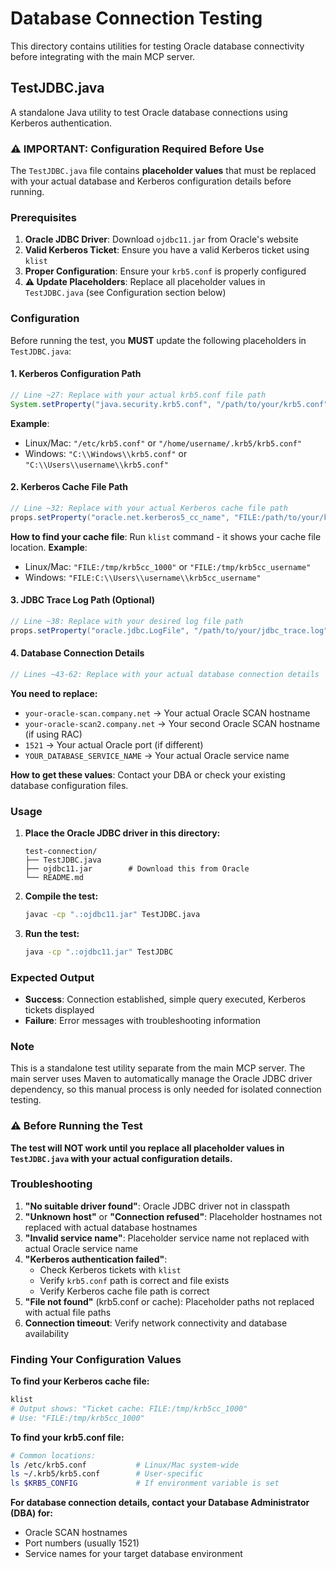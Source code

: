# Database Connection Testing

This directory contains utilities for testing Oracle database connectivity before integrating with the main MCP server.

## TestJDBC.java

A standalone Java utility to test Oracle database connections using Kerberos authentication.

### ⚠️ **IMPORTANT: Configuration Required Before Use**

The `TestJDBC.java` file contains **placeholder values** that must be replaced with your actual database and Kerberos configuration details before running.

### Prerequisites

1. **Oracle JDBC Driver**: Download `ojdbc11.jar` from Oracle's website
2. **Valid Kerberos Ticket**: Ensure you have a valid Kerberos ticket using `klist`
3. **Proper Configuration**: Ensure your `krb5.conf` is properly configured
4. **⚠️ Update Placeholders**: Replace all placeholder values in `TestJDBC.java` (see Configuration section below)

### Configuration

Before running the test, you **MUST** update the following placeholders in `TestJDBC.java`:

#### 1. **Kerberos Configuration Path**
```java
// Line ~27: Replace with your actual krb5.conf file path
System.setProperty("java.security.krb5.conf", "/path/to/your/krb5.conf");
```
**Example**: 
- Linux/Mac: `"/etc/krb5.conf"` or `"/home/username/.krb5/krb5.conf"`
- Windows: `"C:\\Windows\\krb5.conf"` or `"C:\\Users\\username\\krb5.conf"`

#### 2. **Kerberos Cache File Path**
```java
// Line ~32: Replace with your actual Kerberos cache file path
props.setProperty("oracle.net.kerberos5_cc_name", "FILE:/path/to/your/krb5cc_username");
```
**How to find your cache file**: Run `klist` command - it shows your cache file location.
**Example**:
- Linux/Mac: `"FILE:/tmp/krb5cc_1000"` or `"FILE:/tmp/krb5cc_username"`
- Windows: `"FILE:C:\\Users\\username\\krb5cc_username"`

#### 3. **JDBC Trace Log Path (Optional)**
```java
// Line ~38: Replace with your desired log file path
props.setProperty("oracle.jdbc.LogFile", "/path/to/your/jdbc_trace.log");
```

#### 4. **Database Connection Details**
```java
// Lines ~43-62: Replace with your actual database connection details
```

**You need to replace:**
- `your-oracle-scan.company.net` → Your actual Oracle SCAN hostname
- `your-oracle-scan2.company.net` → Your second Oracle SCAN hostname (if using RAC)
- `1521` → Your actual Oracle port (if different)
- `YOUR_DATABASE_SERVICE_NAME` → Your actual Oracle service name

**How to get these values**: Contact your DBA or check your existing database configuration files.

### Usage

1. **Place the Oracle JDBC driver in this directory:**
   ```
   test-connection/
   ├── TestJDBC.java
   ├── ojdbc11.jar        # Download this from Oracle
   └── README.md
   ```

2. **Compile the test:**
   ```bash
   javac -cp ".:ojdbc11.jar" TestJDBC.java
   ```

3. **Run the test:**
   ```bash
   java -cp ".:ojdbc11.jar" TestJDBC
   ```

### Expected Output

- **Success**: Connection established, simple query executed, Kerberos tickets displayed
- **Failure**: Error messages with troubleshooting information

### Note

This is a standalone test utility separate from the main MCP server. The main server uses Maven to automatically manage the Oracle JDBC driver dependency, so this manual process is only needed for isolated connection testing.

### ⚠️ **Before Running the Test**

**The test will NOT work until you replace all placeholder values in `TestJDBC.java` with your actual configuration details.**

### Troubleshooting

1. **"No suitable driver found"**: Oracle JDBC driver not in classpath
2. **"Unknown host"** or **"Connection refused"**: Placeholder hostnames not replaced with actual database hostnames
3. **"Invalid service name"**: Placeholder service name not replaced with actual Oracle service name
4. **"Kerberos authentication failed"**: 
   - Check Kerberos tickets with `klist`
   - Verify `krb5.conf` path is correct and file exists
   - Verify Kerberos cache file path is correct
5. **"File not found"** (krb5.conf or cache): Placeholder paths not replaced with actual file paths
6. **Connection timeout**: Verify network connectivity and database availability

### Finding Your Configuration Values

**To find your Kerberos cache file:**
```bash
klist
# Output shows: "Ticket cache: FILE:/tmp/krb5cc_1000"
# Use: "FILE:/tmp/krb5cc_1000"
```

**To find your krb5.conf file:**
```bash
# Common locations:
ls /etc/krb5.conf           # Linux/Mac system-wide
ls ~/.krb5/krb5.conf        # User-specific
ls $KRB5_CONFIG             # If environment variable is set
```

**For database connection details, contact your Database Administrator (DBA) for:**
- Oracle SCAN hostnames
- Port numbers (usually 1521)
- Service names for your target database environment